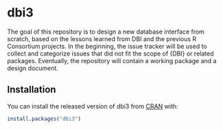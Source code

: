 
# dbi3

<!-- badges: start -->
<!-- badges: end -->

The goal of this repository is to design a new database interface from scratch, based on the lessons learned from DBI and the previous R Consortium projects.
In the beginning, the issue tracker will be used to collect and categorize issues that did not fit the scope of {DBI} or related packages.
Eventually, the repository will contain a working package and a design document.


## Installation

You can install the released version of dbi3 from [CRAN](https://CRAN.R-project.org) with:

``` r
install.packages("dbi3")
```

